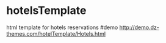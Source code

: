 # hotelsTemplate
html template for hotels reservations
#demo 
http://demo.dz-themes.com/hotelTemplate/Hotels.html
